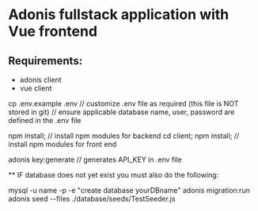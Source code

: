 # Adonis fullstack application with Vue frontend

## Requirements:

* adonis client
* vue client

cp .env.example .env
// customize .env file as required (this file is NOT stored in git)
// ensure applicable database name, user, password are defined in the .env file

npm install; // install npm modules for backend
cd client;
npm install; // install npm modules for front end

adonis key:generate // generates API_KEY in .env file

** IF database does not yet exist you must also do the following:


mysql -u name -p -e "create database yourDBname"
adonis migration:run
adonis seed --files ./database/seeds/TestSeeder.js

```
